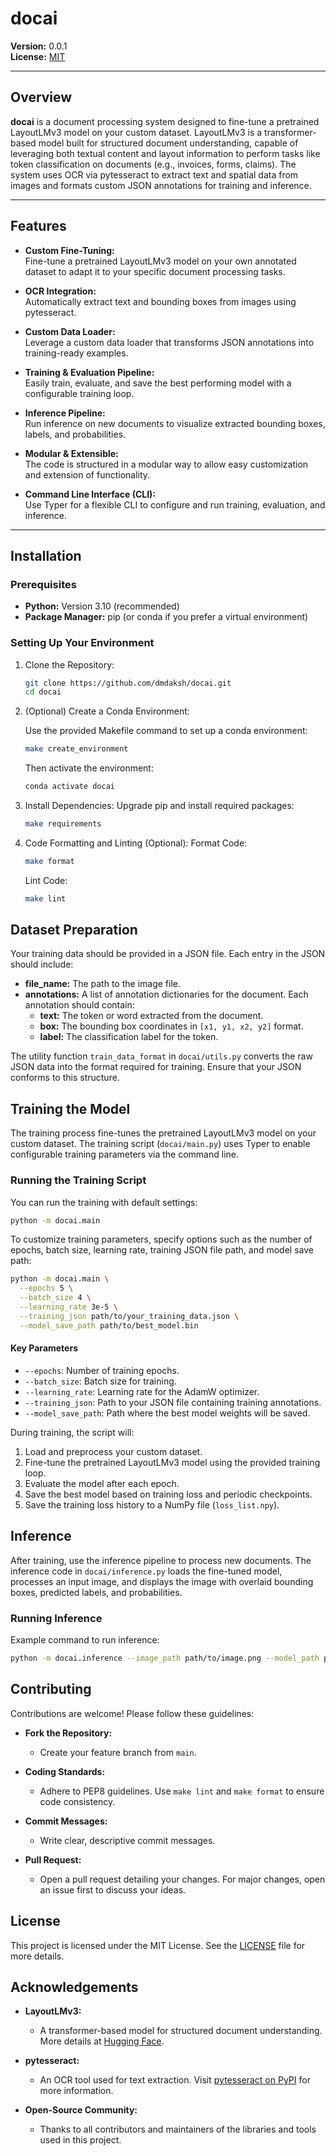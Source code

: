 # docai

**Version:** 0.0.1  
**License:** [MIT](LICENSE)

---

## Overview

**docai** is a document processing system designed to fine-tune a pretrained LayoutLMv3 model on your custom dataset. LayoutLMv3 is a transformer-based model built for structured document understanding, capable of leveraging both textual content and layout information to perform tasks like token classification on documents (e.g., invoices, forms, claims). The system uses OCR via pytesseract to extract text and spatial data from images and formats custom JSON annotations for training and inference.

---

## Features

- **Custom Fine-Tuning:**  
  Fine-tune a pretrained LayoutLMv3 model on your own annotated dataset to adapt it to your specific document processing tasks.

- **OCR Integration:**  
  Automatically extract text and bounding boxes from images using pytesseract.

- **Custom Data Loader:**  
  Leverage a custom data loader that transforms JSON annotations into training-ready examples.

- **Training & Evaluation Pipeline:**  
  Easily train, evaluate, and save the best performing model with a configurable training loop.

- **Inference Pipeline:**  
  Run inference on new documents to visualize extracted bounding boxes, labels, and probabilities.

- **Modular & Extensible:**  
  The code is structured in a modular way to allow easy customization and extension of functionality.

- **Command Line Interface (CLI):**  
  Use Typer for a flexible CLI to configure and run training, evaluation, and inference.

---

## Installation

### Prerequisites

- **Python:** Version 3.10 (recommended)
- **Package Manager:** pip (or conda if you prefer a virtual environment)

### Setting Up Your Environment

1. Clone the Repository:

    ```bash
    git clone https://github.com/dmdaksh/docai.git
    cd docai

2. (Optional) Create a Conda Environment:

    Use the provided Makefile command to set up a conda environment:

    ```bash
    make create_environment
    ```

    Then activate the environment:

    ```bash
    conda activate docai
    ```

3. Install Dependencies:
    Upgrade pip and install required packages:

    ```bash
    make requirements
    ```

4. Code Formatting and Linting (Optional):
    Format Code:

    ```bash
    make format
    ```

    Lint Code:

    ```bash
    make lint
    ```

## Dataset Preparation

Your training data should be provided in a JSON file. Each entry in the JSON should include:

- **file_name:** The path to the image file.
- **annotations:** A list of annotation dictionaries for the document. Each annotation should contain:
  - **text:** The token or word extracted from the document.
  - **box:** The bounding box coordinates in `[x1, y1, x2, y2]` format.
  - **label:** The classification label for the token.

The utility function `train_data_format` in `docai/utils.py` converts the raw JSON data into the format required for training. Ensure that your JSON conforms to this structure.

## Training the Model

The training process fine-tunes the pretrained LayoutLMv3 model on your custom dataset. The training script (`docai/main.py`) uses Typer to enable configurable training parameters via the command line.

### Running the Training Script

You can run the training with default settings:

```bash
python -m docai.main
```

To customize training parameters, specify options such as the number of epochs, batch size, learning rate, training JSON file path, and model save path:

```bash
python -m docai.main \
  --epochs 5 \
  --batch_size 4 \
  --learning_rate 3e-5 \
  --training_json path/to/your_training_data.json \
  --model_save_path path/to/best_model.bin
```

#### Key Parameters

- `--epochs`: Number of training epochs.
- `--batch_size`: Batch size for training.
- `--learning_rate`: Learning rate for the AdamW optimizer.
- `--training_json`: Path to your JSON file containing training annotations.
- `--model_save_path`: Path where the best model weights will be saved.

During training, the script will:

1. Load and preprocess your custom dataset.
2. Fine-tune the pretrained LayoutLMv3 model using the provided training loop.
3. Evaluate the model after each epoch.
4. Save the best model based on training loss and periodic checkpoints.
5. Save the training loss history to a NumPy file (`loss_list.npy`).

## Inference

After training, use the inference pipeline to process new documents. The inference code in `docai/inference.py` loads the fine-tuned model, processes an input image, and displays the image with overlaid bounding boxes, predicted labels, and probabilities.

### Running Inference

Example command to run inference:

```bash
python -m docai.inference --image_path path/to/image.png --model_path path/to/best_model.bin
```

## Contributing

Contributions are welcome! Please follow these guidelines:

- **Fork the Repository:**
  - Create your feature branch from `main`.

- **Coding Standards:**
  - Adhere to PEP8 guidelines. Use `make lint` and `make format` to ensure code consistency.

- **Commit Messages:**
  - Write clear, descriptive commit messages.

- **Pull Request:**
  - Open a pull request detailing your changes. For major changes, open an issue first to discuss your ideas.

## License

This project is licensed under the MIT License. See the [LICENSE](LICENSE) file for more details.

## Acknowledgements

- **LayoutLMv3:**
  - A transformer-based model for structured document understanding. More details at [Hugging Face](https://huggingface.co).

- **pytesseract:**
  - An OCR tool used for text extraction. Visit [pytesseract on PyPI](https://pypi.org/project/pytesseract/) for more information.

- **Open-Source Community:**
  - Thanks to all contributors and maintainers of the libraries and tools used in this project.
